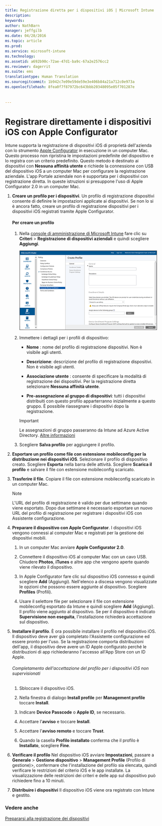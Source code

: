 ```yaml
---
title: Registrazione diretta per i dispositivi iOS | Microsoft Intune
description: 
keywords: 
author: NathBarn
manager: jeffgilb
ms.date: 04/28/2016
ms.topic: article
ms.prod: 
ms.service: microsoft-intune
ms.technology: 
ms.assetid: a692b90c-72ae-47d1-ba9c-67a2e2576cc2
ms.reviewer: dagerrit
ms.suite: ems
translationtype: Human Translation
ms.sourcegitcommit: 1b942c7e09e59de59e3e406b84a21a712c0e973a
ms.openlocfilehash: 8fea0f7f87972bc643bbb20348095e05f701287e


---
```


# Registrare direttamente i dispositivi iOS con Apple Configurator
Intune supporta la registrazione di dispositivi iOS di proprietà dell'azienda con lo strumento [Apple Configurator](http://go.microsoft.com/fwlink/?LinkId=518017) in esecuzione in un computer Mac. Questo processo non ripristina le impostazioni predefinite del dispositivo e lo registra con un criterio predefinito. Questo metodo è destinato ai dispositivi con **Nessuna affinità utente** e richiede la connessione con USB del dispositivo iOS a un computer Mac per configurare la registrazione aziendale. L'app Portale aziendale non è supportata per i dispositivi con registrazione diretta. In queste istruzioni si presuppone l'uso di Apple Configurator 2.0 in un computer Mac.

1.  **Creare un profilo per i dispositivi**. Un profilo di registrazione dispositivi consente di definire le impostazioni applicate ai dispositivi. Se non lo si è ancora fatto, creare un profilo di registrazione dispositivi per i dispositivi iOS registrati tramite Apple Configurator.

    #### Per creare un profilo

    1.  Nella [console di amministrazione di Microsoft Intune](http://manage.microsoft.com) fare clic su **Criteri** &gt; **Registrazione di dispositivi aziendali** e quindi scegliere **Aggiungi**.

        ![Pagina Crea profilo di registrazione dispositivi](../media/pol-sa-corp-enroll.png)

    2.  Immettere i dettagli per i profili di dispositivo:

        -   **Nome** : nome del profilo di registrazione dispositivi. Non è visibile agli utenti.

        -   **Descrizione**: descrizione del profilo di registrazione dispositivi. Non è visibile agli utenti.

        -   **Associazione utente** : consente di specificare la modalità di registrazione dei dispositivi. Per la registrazione diretta selezionare **Nessuna affinità utente**.

        -   **Pre-assegnazione al gruppo di dispositivi**: tutti i dispositivi distribuiti con questo profilo apparterranno inizialmente a questo gruppo. È possibile riassegnare i dispositivi dopo la registrazione.

        >[!Important]
        >Le assegnazioni di gruppo passeranno da Intune ad Azure Active Directory. [Altre informazioni](http://go.microsoft.com/fwlink/?LinkID=787064)
    3.  Scegliere **Salva profilo** per aggiungere il profilo.

5.  **Esportare un profilo come file con estensione mobileconfig per la distribuzione nei dispositivi iOS**. Selezionare il profilo di dispositivo creato. Scegliere **Esporta** nella barra delle attività. Scegliere **Scarica il profilo** e salvare il file con estensione mobileconfig scaricato.

6.  **Trasferire il file**. Copiare il file con estensione mobileconfig scaricato in un computer Mac.
    > [!NOTE]
    > L'URL del profilo di registrazione è valido per due settimane quando viene esportato. Dopo due settimane è necessario esportare un nuovo URL del profilo di registrazione per registrare i dispositivi iOS con Assistente configurazione.
7.  **Preparare il dispositivo con Apple Configurator**. I dispositivi iOS vengono connessi al computer Mac e registrati per la gestione dei dispositivi mobili.

    1.  In un computer Mac avviare **Apple Configurator 2.0**.

    2.  Connettere il dispositivo iOS al computer Mac con un cavo USB. Chiudere **Photos**, **iTunes** e altre app che vengono aperte quando viene rilevato il dispositivo.

    3.  In Apple Configurator fare clic sul dispositivo iOS connesso e quindi scegliere **Add** (Aggiungi). Nell'elenco a discesa vengono visualizzate le opzioni che possono essere aggiunte al dispositivo. Scegliere **Profiles** (Profili).

    4.  Usare il selettore file per selezionare il file con estensione mobileconfig esportato da Intune e quindi scegliere **Add** (Aggiungi). Il profilo viene aggiunto al dispositivo.  Se per il dispositivo è indicato **Supervisione non eseguita**, l'installazione richiederà accettazione sul dispositivo.

8.  **Installare il profilo**. È ora possibile installare il profilo nel dispositivo iOS. Il dispositivo deve aver già completato l'Assistente configurazione ed essere pronto per l'uso.  Se la registrazione comporta distribuzioni dell'app, il dispositivo deve avere un ID Apple configurato perché le distribuzioni di app richiederanno l'accesso all'App Store con un ID Apple.

    ###### Completamento dell'accettazione del profilo per i dispositivi iOS non supervisionati

    1.  Sbloccare il dispositivo iOS.

    2.  Nella finestra di dialogo **Install profile** per **Management profile** toccare **Install**.

    3.  Indicare **Device Passcode** o **Apple ID**, se necessario.

    4.  Accettare l'**avviso** e toccare **Install**.

    5.  Accettare l'**avviso remoto** e toccare **Trust**.

    6.  Quando la casella **Profilo installato** conferma che il profilo è **Installato**, scegliere **Fine**.

9. **Verificare il profilo**
    Nel dispositivo iOS avviare **Impostazioni**, passare a **Generale** &gt; **Gestione dispositivo** &gt; **Management Profile** (Profilo di gestione)&gt;, confermare che l'installazione del profilo sia elencata, quindi verificare le restrizioni del criterio iOS e le app installate. La visualizzazione delle restrizioni dei criteri e delle app sul dispositivo può richiedere fino a 10 minuti.

10. **Distribuire i dispositivi** Il dispositivo iOS viene ora registrato con Intune e gestito.


### Vedere anche
[Prepararsi alla registrazione dei dispositivi](get-ready-to-enroll-devices-in-microsoft-intune.md)



<!--HONumber=Jul16_HO1-->


